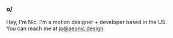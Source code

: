 ### <b>o/</b>

Hey, I'm Nic. I'm a motion designer + developer based in the US.<br>
You can reach me at [io@aeonic.design](mailto:io@aeonic.design).<br>

<!--<a href="https://twitter.com/nicholaidesign"><img src="assets/Twitter.png" width=30></a> &nbsp; <a href="https://be.net/nicholaidesign"><img src="assets/Behance.png" width=30></a> &nbsp; <a href="https://youtube.com/enwash"><img src="assets/Youtube.png" width=30></a>-->
